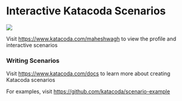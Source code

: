 # Interactive Katacoda Scenarios

[![](http://shields.katacoda.com/katacoda/maheshwagh/count.svg)](https://www.katacoda.com/maheshwagh "Get your profile on Katacoda.com")

Visit https://www.katacoda.com/maheshwagh to view the profile and interactive scenarios

### Writing Scenarios
Visit https://www.katacoda.com/docs to learn more about creating Katacoda scenarios

For examples, visit https://github.com/katacoda/scenario-example
